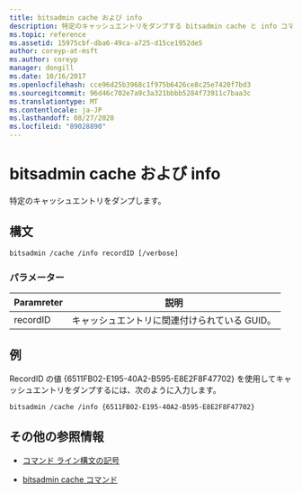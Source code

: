 ```yaml
---
title: bitsadmin cache および info
description: 特定のキャッシュエントリをダンプする bitsadmin cache と info コマンドのリファレンス記事です。
ms.topic: reference
ms.assetid: 15975cbf-dba6-49ca-a725-d15ce1952de5
author: coreyp-at-msft
ms.author: coreyp
manager: dongill
ms.date: 10/16/2017
ms.openlocfilehash: cce96d25b3968c1f975b6426ce8c25e7420f7bd3
ms.sourcegitcommit: 96d46c702e7a9c3a321bbbb5284f73911c7baa3c
ms.translationtype: MT
ms.contentlocale: ja-JP
ms.lasthandoff: 08/27/2020
ms.locfileid: "89028890"
---
```

# <a name="bitsadmin-cache-and-info"></a>bitsadmin cache および info

特定のキャッシュエントリをダンプします。

## <a name="syntax"></a>構文

```
bitsadmin /cache /info recordID [/verbose]
```

### <a name="parameters"></a>パラメーター

| Paramreter | 説明 |
| -------------- | -------------- |
| recordID | キャッシュエントリに関連付けられている GUID。 |

## <a name="examples"></a>例

RecordID の値 {6511FB02-E195-40A2-B595-E8E2F8F47702} を使用してキャッシュエントリをダンプするには、次のように入力します。

```
bitsadmin /cache /info {6511FB02-E195-40A2-B595-E8E2F8F47702}
```

## <a name="additional-references"></a>その他の参照情報

- [コマンド ライン構文の記号](command-line-syntax-key.md)

- [bitsadmin cache コマンド](bitsadmin-cache.md)
